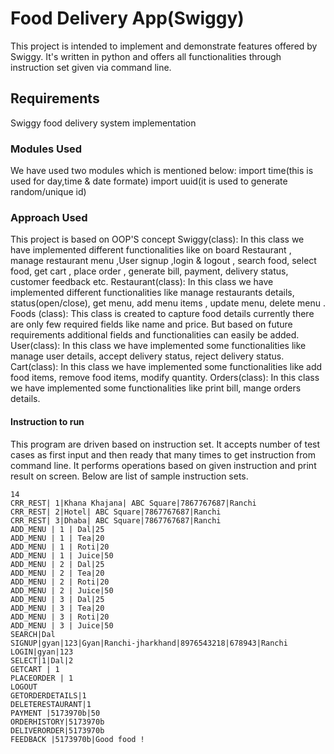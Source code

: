# Food Delivery App(Swiggy)

This project is intended to implement and demonstrate features offered by Swiggy. It's written in python and offers all functionalities through instruction set given via command line.

## Requirements

Swiggy food delivery system implementation

### Modules Used

We have used two modules which is mentioned below:
import time(this is used for day,time & date formate)
import uuid(it is used to generate random/unique id)

### Approach Used

This project is based on OOP'S concept
Swiggy(class): In this class we have implemented different functionalities like on board Restaurant , manage restaurant  menu ,User  signup ,login & logout , search food, select food, get cart , place order , generate bill, payment, delivery status, customer feedback etc. 
Restaurant(class): In this class we have implemented different functionalities like manage restaurants details, status(open/close), get menu, add menu items , update menu, delete menu .
Foods (class): This class is created to capture food details currently there are only few required fields like name and price. But based on future requirements additional fields and functionalities can easily be added.
User(class): In this class we have implemented some  functionalities like manage user details, accept delivery status, reject delivery status.
Cart(class): In this class we have implemented some  functionalities like add food items, remove food items, modify quantity.
Orders(class): In this class we have implemented some  functionalities like  print bill, mange orders details.

#### Instruction to run

This program are driven based on instruction set. It accepts number of test cases as first input and then ready that many times to get instruction from command line. It performs operations based on given instruction and print result on screen.
Below are list of sample instruction sets.

    14
    CRR_REST| 1|Khana Khajana| ABC Square|7867767687|Ranchi
    CRR_REST| 2|Hotel| ABC Square|7867767687|Ranchi
    CRR_REST| 3|Dhaba| ABC Square|7867767687|Ranchi
    ADD_MENU | 1 | Dal|25
    ADD_MENU | 1 | Tea|20
    ADD_MENU | 1 | Roti|20
    ADD_MENU | 1 | Juice|50
    ADD_MENU | 2 | Dal|25
    ADD_MENU | 2 | Tea|20
    ADD_MENU | 2 | Roti|20
    ADD_MENU | 2 | Juice|50
    ADD_MENU | 3 | Dal|25
    ADD_MENU | 3 | Tea|20
    ADD_MENU | 3 | Roti|20
    ADD_MENU | 3 | Juice|50
    SEARCH|Dal
    SIGNUP|gyan|123|Gyan|Ranchi-jharkhand|8976543218|678943|Ranchi
    LOGIN|gyan|123
    SELECT|1|Dal|2
    GETCART | 1
    PLACEORDER | 1
    LOGOUT
    GETORDERDETAILS|1
    DELETERESTAURANT|1
    PAYMENT |5173970b|50
    ORDERHISTORY|5173970b
    DELIVERORDER|5173970b
    FEEDBACK |5173970b|Good food !
